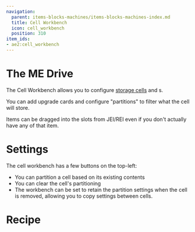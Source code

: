 ```yaml
---
navigation:
  parent: items-blocks-machines/items-blocks-machines-index.md
  title: Cell Workbench
  icon: cell_workbench
  position: 310
item_ids:
- ae2:cell_workbench
---
```

# The ME Drive

<BlockImage id="cell_workbench" scale="8" />

The Cell Workbench allows you to configure [storage cells](../items-blocks-machines/storage_cells.md) and <ItemLink id="view_cell" />s.

You can add upgrade cards and configure "partitions" to filter what the cell will store.

Items can be dragged into the slots from JEI/REI even if you don't actually have any of that item.

# Settings

The cell workbench has a few buttons on the top-left:

- You can partition a cell based on its existing contents
- You can clear the cell's partitioning
- The workbench can be set to retain the partition settings when the cell is removed, allowing you to copy settings between cells.

# Recipe

<RecipeFor id="cell_workbench" />